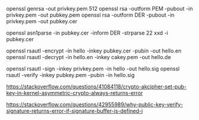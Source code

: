 <!--
 * @Author: Gitai<i@gitai.me>
 * @Date: 2020-06-26 21:59:42
 * @LastEditors: Gitai
 * @LastEditTime: 2020-06-27 17:07:08
 * @FilePath: /src/rsa/README.md
--> 
openssl genrsa -out privkey.pem 512
openssl rsa -outform PEM -pubout -in privkey.pem -out pubkey.pem
openssl rsa -outform DER -pubout -in privkey.pem -out pubkey.cer

openssl asn1parse -in pubkey.cer -inform DER -strparse 22 
xxd -i pubkey.cer 

openssl rsautl -encrypt -in hello -inkey pubkey.cer -pubin -out hello.en
openssl rsautl -decrypt -in hello.en -inkey cakey.pem -out hello.de

openssl rsautl -sign -inkey privkey.pem -in hello -out hello.sig
openssl rsautl -verify -inkey pubkey.pem -pubin -in hello.sig

https://stackoverflow.com/questions/41084118/crypto-akcipher-set-pub-key-in-kernel-asymmetric-crypto-always-returns-error

https://stackoverflow.com/questions/42955989/why-public-key-verify-signature-returns-error-if-signature-buffer-is-defined-i